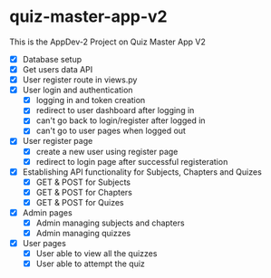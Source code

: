 # quiz-master-app-v2

This is the AppDev-2 Project on Quiz Master App V2

- [X] Database setup
- [X] Get users data API
- [X] User register route in views.py
- [X] User login and authentication
  - [X] logging in and token creation
  - [X] redirect to user dashboard after logging in
  - [X] can't go back to login/register after logged in
  - [X] can't go to user pages when logged out
- [X] User register page
  - [X] create a new user using register page
  - [X] redirect to login page after successful registeration
- [X] Establishing API functionality for Subjects, Chapters and Quizes
  - [X] GET & POST for Subjects
  - [X] GET & POST for Chapters
  - [X] GET & POST for Quizes
- [X] Admin pages
  - [X] Admin managing subjects and chapters
  - [X] Admin managing quizzes
- [X] User pages
  - [X] User able to view all the quizzes
  - [X] User able to attempt the quiz
